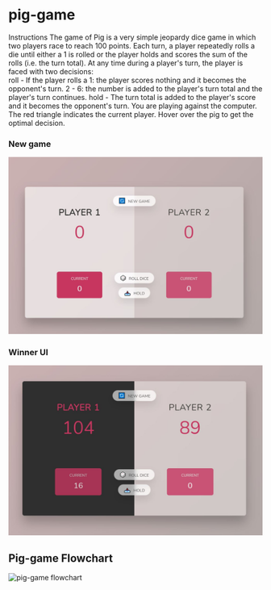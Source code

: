 # pig-game
 Instructions The game of Pig is a very simple jeopardy dice game in which two players race to reach 100 points. 
 Each turn, a player repeatedly rolls a die until either a 1 is rolled or the player holds and scores the sum of 
 the rolls (i.e. the turn total). At any time during a player's turn, the player is faced with two decisions:  
 roll - If the player rolls a 1: the player scores nothing and it becomes the opponent's turn. 2 - 6: the number 
 is added to the player's turn total and the player's turn continues. hold - The turn total is added to the player's 
 score and it becomes the opponent's turn. You are playing against the computer. The red triangle indicates the current
 player. Hover over the pig to get the optimal decision.

### New game

![New game](https://github.com/rqkohistani/pig-game/blob/main/diagrams/NewGame.JPG)

 
 ### Winner UI
 
![Winner UI](https://github.com/rqkohistani/pig-game/blob/main/diagrams/Winner.JPG)
  

  
  
## Pig-game Flowchart
![pig-game flowchart](https://github.com/rqkohistani/pig-game/blob/main/diagrams/pig-game-flowchart.png")

